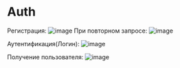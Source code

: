 # Auth
Регистрация:
![image](https://github.com/ArseniiMakhov/Auth/assets/119811150/51dda0b0-2472-4469-84bd-9c7bbfb04eaf)
При повторном запросе:
![image](https://github.com/ArseniiMakhov/Auth/assets/119811150/77b97fe4-75ea-4440-afd2-a2809034dc4c)

Аутентификация(Логин):
![image](https://github.com/ArseniiMakhov/Auth/assets/119811150/804f064c-381a-4bc0-98ce-973eb99224ba)

Получение пользователя:
![image](https://github.com/ArseniiMakhov/Auth/assets/119811150/aaab630f-084f-4858-a973-2c598b40be1e)
